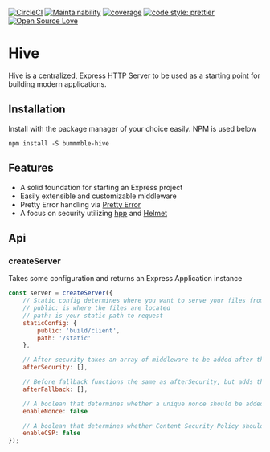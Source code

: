 [![CircleCI](https://circleci.com/gh/bummmble/Hive.svg?style-svg)](https://circleci.com/gh/bummmble/Hive)
[![Maintainability](https://api.codeclimate.com/v1/badges/3acc284e618da936f65a/maintainability)](https://codeclimate.com/github/bummmble/Hive/maintainability)
[![coverage](https://codecov.io/gh/bummmble/Hive/branch/master/graph/badge.svg)](https://codecov.io/gh/bummmble/Hive)
[![code style: prettier](https://img.shields.io/badge/code_style-prettier-ff69b4.svg?style=flat-square)](https://github.com/prettier/prettier)
[![Open Source Love](https://badges.frapsoft.com/os/v1/open-source.svg?v=103)](https://github.com/ellerbrock/open-source-badges/)

# Hive

Hive is a centralized, Express HTTP Server to be used as a starting point for building modern applications.

## Installation
Install with the package manager of your choice easily. NPM is used below

```
npm install -S bummmble-hive
```

## Features

- A solid foundation for starting an Express project
- Easily extensible and customizable middleware
- Pretty Error handling via [Pretty Error](https://github.com/AriaMinaei/pretty-error)
- A focus on security utilizing [hpp](https://github.com/analog-nico/hpp) and [Helmet](https://github.com/helmetjs/helmet)

## Api

### createServer

Takes some configuration and returns an Express Application instance

```js
const server = createServer({
    // Static config determines where you want to serve your files from
    // public: is where the files are located
    // path: is your static path to request
    staticConfig: {
        public: 'build/client',
        path: '/static'
    },

    // After security takes an array of middleware to be added after the security middleware is added
    afterSecurity: [],

    // Before fallback functions the same as afterSecurity, but adds the middleware after the fallback middleware near the end
    afterFallback: [],

    // A boolean that determines whether a unique nonce should be added to the response object
    enableNonce: false

    // A boolean that determines whether Content Security Policy should be enabled
    enableCSP: false
});
```
